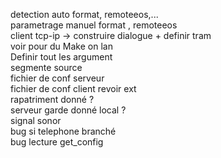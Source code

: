 detection auto format, remoteeos,... <br>
parametrage manuel format , remoteeos <br>
client tcp-ip -> construire dialogue + definir tram <br>
voir pour du Make on lan <br>
Definir tout les argument <br>
segmente source <br>
fichier de conf serveur <br>
fichier de conf client revoir ext <br>
rapatriment donné ?<br>
serveur garde donné local ? <br>
signal sonor <br>
bug si telephone branché <br>
bug lecture get_config <br>
